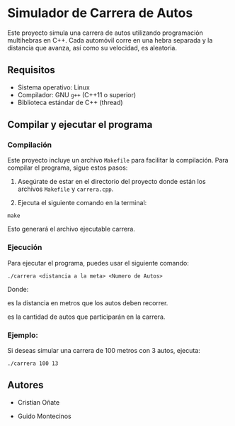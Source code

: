 # Simulador de Carrera de Autos

Este proyecto simula una carrera de autos utilizando programación multihebras en C++. Cada automóvil corre en una hebra separada y la distancia que avanza, así como su velocidad, es aleatoria.

## Requisitos

- Sistema operativo: Linux
- Compilador: GNU `g++` (C++11 o superior)
- Biblioteca estándar de C++ (thread)

## Compilar y ejecutar el programa

### Compilación

Este proyecto incluye un archivo `Makefile` para facilitar la compilación. Para compilar el programa, sigue estos pasos:

1. Asegúrate de estar en el directorio del proyecto donde están los archivos `Makefile` y `carrera.cpp`.
   
2. Ejecuta el siguiente comando en la terminal:

```
make
```
Esto generará el archivo ejecutable carrera.

### Ejecución

Para ejecutar el programa, puedes usar el siguiente comando:

   ```
   ./carrera <distancia a la meta> <Numero de Autos>
   ```


Donde:

<distancia a la metaa> es la distancia en metros que los autos deben recorrer.

<Numero de Autos> es la cantidad de autos que participarán en la carrera.



### Ejemplo:
Si deseas simular una carrera de 100 metros con 3 autos, ejecuta:


   ```
   ./carrera 100 13
   ```



## Autores

- Cristian Oñate

- Guido Montecinos

